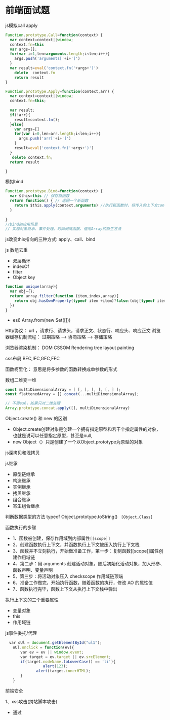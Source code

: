 # 前端面试题
 
js模拟call apply
```js
Function.prototype.Call=function(context) {
  var context=context||window;
  context.fn=this
  var args=[];
  for(var i=1,len=arguments.length;i<len;i++){
    args.push('arguments['+i+']')
  }
  var result=eval('context.fn('+args+')')
    delete  context.fn
    return result
}

Function.prototype.Apply=function(context,arr) {
  var context=context||window;
  context.fn=this;
  
  var result;
  if(!arr){
    result=context.fn();
  }else{
    var args=[]
    for(var i=0,len=arr.length;i<len;i++){
      args.push('arr['+i+']')
    }
    result=eval('context.fn('+args+')')
  }
   delete context.fn;
  return result

}
```

模拟bind
```js
Function.prototype.Bind=function(context) {
  var $this=this // 保存原函数
  return function() { // 返回一个新函数
    return $this.apply(context,arguments) //执行新函数时，将传入的上下文context作为新函数的this
  }
  
}
//bind的应用场景
// 实现对象继承、事件处理、时间间隔函数、借用Array的原生方法
```

js改变this指向的三种方式: apply、call、bind

js 数组去重 
* 双层循环
* indexOf
* filter
* Object key
```js
function unique(array){
  var obj={};
  return array.filter(function (item,index,array){
    return obj.hasOwnProperty(typeof item +item)?false:(obj[typeof item+item]=true)
  })
}
```
* es6 Array.from(new Set([]))


Http协议： url ，请求行、请求头，请求正文、状态行、响应头、响应正文
浏览器缓存机制流程： 过期策略 --> 协商策略 --> 存储策略

浏览器渲染机制： DOM CSSOM Rendering tree layout painting

css布局 BFC,IFC,GFC,FFC

函数柯里化： 意思是将多参数的函数转换成单参数的形式

数组二维变一维
```js
const multiDimensionalArray = [ [, ], [, ], [, ] ];  
const flattenedArray = [].concat(...multiDimensionalArray);  

// 不用es6，如果只对二维处理
Array.prototype.concat.apply([], multiDimensionalArray)

```



Object.create() 和 new 的区别
* Object.create创建对象是创建一个拥有指定原型和若干个指定属性的对象，也就是说可以任意指定原型，甚至是null, 
* new Object（）只是创建了一个以Object.prototype为原型的对象


js深拷贝和浅拷贝


js继承
* 原型链继承
* 构造继承
* 实例继承
* 拷贝继承
* 组合继承
* 寄生组合继承

判断数据类型的方法 typeof Object.prototype.toString() ` [Object,Class]`
  
函数执行的步骤
* 1、函数被创建，保存作用域到内部属性`[[scope]]`
* 2、创建函数执行上下文，并函数执行上下文被压入执行上下文栈
* 3、函数并不立刻执行，开始做准备工作，第一步：复制函数[[scope]]属性创建作用域链
* 4、第二步：用 arguments 创建活动对象，随后初始化活动对象，加入形参、函数声明、变量声明
* 5、第三步：将活动对象压入 checkscope 作用域链顶端
* 6、准备工作做完，开始执行函数，随着函数的执行，修改 AO 的属性值
* 7、函数执行完毕，函数上下文从执行上下文栈中弹出

    
执行上下文的三个重要属性
* 变量对象
* this
* 作用域链

js事件委托/代理
```js
　var oUl = document.getElementById("ul1");
　　oUl.onclick = function(ev){
　　　　var ev = ev || window.event;
　　　　var target = ev.target || ev.srcElement;
　　　　if(target.nodeName.toLowerCase() == 'li'){
　 　　　　　　	alert(123);
　　　　　　　  alert(target.innerHTML);
　　　　}
　　}
```

前端安全

1、xss攻击(跨站脚本攻击)
* 通过<script/>
* append
* img标签 在加载图片失败的时候，会调用该元素上的onerror事件。我们正可以利用这种方式来进行攻击。
* 如果黑客在URL的这个参数中，加入js代码，这样便又会被执行

2、CSRF攻击 

CSRF（Cross-site request forgery跨站请求伪造，也被称为“One Click Attack”或者Session Riding，通常缩写为CSRF或者XSRF，是一种对网站的恶意利用。

预防这种的办法就是：

在用访问的页面中，都种下验证用的token，用户所有的提交都必须带上本次页面中生成的token，这种方式的本质和使用验证码没什么两样，但是这种方式，整个页面每一次的session，使用同一个token就行，很多post操作，开发者就可以自动带上当前页面的token。如果token校验不通过，则证明此次提交并非从本站发送来，则终止提交过程。如果token确实为本网站生成的话，则可以通过。

3、网络劫持攻击

4、控制台注入代码

5、钓鱼


前端优化
* 1、减少http请求，合理设置 HTTP缓存
* 2、使用浏览器缓存
* 3、启用压缩
* 4、CSS 
* 5、LazyLoad Images 图片懒加载
* 6、CSS放在页面最上部，javascript放在页面最下面
* 7、异步请求Callback（就是将一些行为样式提取出来，慢慢的加载信息的内容）
* 8、减少cookie传输
* js优化
* cdn加速
* ...
  
  
前端 词法分析
  * 1步：分析形参
  * 第2步：分析变量声明
  * 第3步：分析函数声明
浏览器底层

node底层


import 和require的区别


提高团队效率
* 代码规范化
* 组件化和模块化
* 合理分配
* 责任到人
* ...
   
  
js模拟class 
寄生组合继承去实现
  
  
get和post
* GET是从服务器上获取数据，POST是向服务器传送数据。
* 在客户端， GET方式在通过URL提交数据，数据在URL中可以看到；POST方式，数据放置在HTML HEADER内提交
* GET使用URL或Cookie传参。而POST将数据放在BODY中。
* 对于GET方式，服务器端用Request.QueryString获取变量的值，对于POST方式，服务器端用Request.Form获取提交的数据。
* GET的URL会有长度上的限制，则POST的数据则可以非常大。事实是长度限制都是跟实现有关。



JS 实现ajax


页面首屏时间H5

H5 performacne


  

  

  













